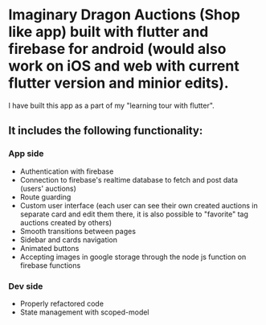 # Imaginary Dragon Auctions (Shop like app) built with flutter and firebase for android (would also work on iOS and web with current flutter version and minior edits).


I have built this app as a part of my "learning tour with flutter".


## It includes the following functionality:


### App side

- Authentication with firebase
- Connection to firebase's realtime database to fetch and post data (users' auctions)
- Route guarding
- Custom user interface (each user can see their own created auctions in separate card and edit them there, it is also possible to "favorite" tag auctions created by others)
- Smooth transitions between pages
- Sidebar and cards navigation
- Animated buttons
- Accepting images in google storage through the node js function on firebase functions


### Dev side

- Properly refactored code
- State management with scoped-model

